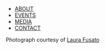 <section id="menu">
  <ul>
    <li><a href="{{ site.baseurl }}/"><span>ABOUT</span></a></li>
    <li><a href="{{ site.baseurl }}/events/"><span>EVENTS</span></a></li>
    <li><a href="https://www.facebook.com/pages/Septentrion/357546467715618"><span>MEDIA</span></a></li>
    <li><a href="{{ site.baseurl }}/contact/"><span>CONTACT</span></a></li>
  </ul>
  <div class="sig">Photograph courtesy of <a href="http://laurafusato.com">Laura Fusato</a></div>
</section>